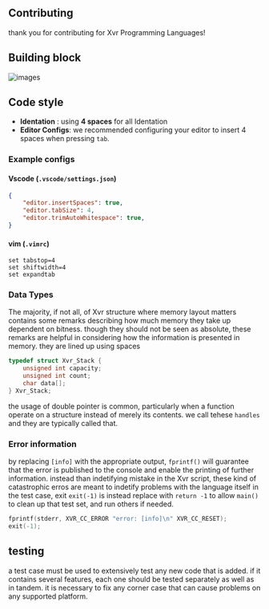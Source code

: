 ## Contributing

thank you for contributing for Xvr Programming Languages!

## Building block

![images](./github/images/building_blocks.png)

## Code style

- **Identation** : using **4 spaces** for all Identation
- **Editor Configs**: we recommended configuring your editor to insert 4 spaces when pressing `tab`.

### Example configs
#### Vscode (`.vscode/settings.json`)
```json
{
    "editor.insertSpaces": true,
    "editor.tabSize": 4,
    "editor.trimAutoWhitespace": true,
}
```

#### vim (`.vimrc`)
```vimrc
set tabstop=4
set shiftwidth=4
set expandtab
```

### Data Types

The majority, if not all, of Xvr structure where memory layout matters contains some remarks describing how much
memory they take up dependent on bitness. though they should not be seen as absolute, these remarks are helpful
in considering how the information is presented in memory. they are lined up using spaces

```c
typedef struct Xvr_Stack {
    unsigned int capacity;
    unsigned int count;
    char data[];
} Xvr_Stack;
```

the usage of double pointer is common, particularly when a function operate on a structure instead of merely its contents.
we call tehese `handles` and they are typically called that.

### Error information

by replacing `[info]` with the appropriate output, `fprintf()` will guarantee that the error is published to the console and enable the printing of
further information. instead than indetifying mistake in the Xvr script, these kind of catastrophic erros are meant to indetify problems with the language itself
in the test case, exit `exit(-1)` is instead replace with `return -1` to allow `main()` to clean up that test set, and run others if needed.

```c
fprintf(stderr, XVR_CC_ERROR "error: [info]\n" XVR_CC_RESET);
exit(-1);
```

## testing

a test case must be used to extensively test any new code that is added. if it contains several
features, each one should be tested separately as well as in tandem. it is necessary to fix
any corner case that can cause problems on any supported platform.


